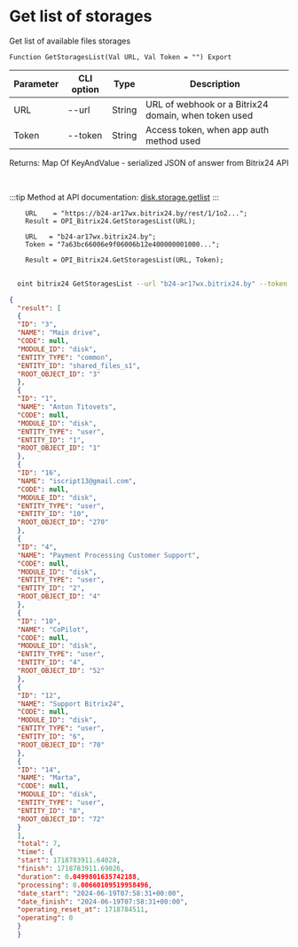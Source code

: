 ﻿---
sidebar_position: 1
---

# Get list of storages
 Get list of available files storages



`Function GetStoragesList(Val URL, Val Token = "") Export`

  | Parameter | CLI option | Type | Description |
  |-|-|-|-|
  | URL | --url | String | URL of webhook or a Bitrix24 domain, when token used |
  | Token | --token | String | Access token, when app auth method used |

  
  Returns:  Map Of KeyAndValue - serialized JSON of answer from Bitrix24 API

<br/>

:::tip
Method at API documentation: [disk.storage.getlist](https://dev.1c-bitrix.ru/rest_help/disk/storage/disk_storage_getlist.php)
:::
<br/>


```bsl title="Code example"
    URL    = "https://b24-ar17wx.bitrix24.by/rest/1/1o2...";
    Result = OPI_Bitrix24.GetStoragesList(URL);

    URL   = "b24-ar17wx.bitrix24.by";
    Token = "7a63bc66006e9f06006b12e400000001000...";

    Result = OPI_Bitrix24.GetStoragesList(URL, Token);
```



```sh title="CLI command example"
    
  oint bitrix24 GetStoragesList --url "b24-ar17wx.bitrix24.by" --token "fe3fa966006e9f06006b12e400000001000..."

```

```json title="Result"
{
  "result": [
  {
  "ID": "3",
  "NAME": "Main drive",
  "CODE": null,
  "MODULE_ID": "disk",
  "ENTITY_TYPE": "common",
  "ENTITY_ID": "shared_files_s1",
  "ROOT_OBJECT_ID": "3"
  },
  {
  "ID": "1",
  "NAME": "Anton Titovets",
  "CODE": null,
  "MODULE_ID": "disk",
  "ENTITY_TYPE": "user",
  "ENTITY_ID": "1",
  "ROOT_OBJECT_ID": "1"
  },
  {
  "ID": "16",
  "NAME": "iscript13@gmail.com",
  "CODE": null,
  "MODULE_ID": "disk",
  "ENTITY_TYPE": "user",
  "ENTITY_ID": "10",
  "ROOT_OBJECT_ID": "270"
  },
  {
  "ID": "4",
  "NAME": "Payment Processing Customer Support",
  "CODE": null,
  "MODULE_ID": "disk",
  "ENTITY_TYPE": "user",
  "ENTITY_ID": "2",
  "ROOT_OBJECT_ID": "4"
  },
  {
  "ID": "10",
  "NAME": "CoPilot",
  "CODE": null,
  "MODULE_ID": "disk",
  "ENTITY_TYPE": "user",
  "ENTITY_ID": "4",
  "ROOT_OBJECT_ID": "52"
  },
  {
  "ID": "12",
  "NAME": "Support Bitrix24",
  "CODE": null,
  "MODULE_ID": "disk",
  "ENTITY_TYPE": "user",
  "ENTITY_ID": "6",
  "ROOT_OBJECT_ID": "70"
  },
  {
  "ID": "14",
  "NAME": "Marta",
  "CODE": null,
  "MODULE_ID": "disk",
  "ENTITY_TYPE": "user",
  "ENTITY_ID": "8",
  "ROOT_OBJECT_ID": "72"
  }
  ],
  "total": 7,
  "time": {
  "start": 1718783911.64028,
  "finish": 1718783911.69026,
  "duration": 0.0499801635742188,
  "processing": 0.00660109519958496,
  "date_start": "2024-06-19T07:58:31+00:00",
  "date_finish": "2024-06-19T07:58:31+00:00",
  "operating_reset_at": 1718784511,
  "operating": 0
  }
  }
```
